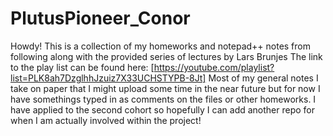 # PlutusPioneer_Conor
Howdy! This is a collection of my homeworks and notepad++ notes from following along with the provided series of lectures by Lars Brunjes
The link to the play list can be found here: [https://youtube.com/playlist?list=PLK8ah7DzglhhJzuiz7X33UCHSTYPB-8Jt]
Most of my general notes I take on paper that I might upload some time in the near future but for now I have somethings typed in as comments on 
the files or other homeworks. 
I have applied to the second cohort so hopefully I can add another repo for when I am actually involved within the project!
